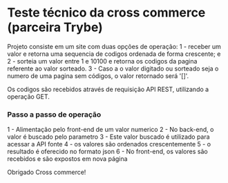 # Teste técnico da cross commerce (parceira Trybe)

Projeto consiste em um site com duas opções de operação:
  1 - receber um valor e retorna uma sequencia de codigos ordenada de forma crescente; e
  2 - sorteia um valor entre 1 e 10100 e retorna os codigos da pagina referente ao valor sorteado.
  3 - Caso a o valor digitado ou sorteado seja o numero de uma pagina sem códigos, o valor retornado será '[]'.

Os codigos são recebidos através de requisição API REST, utilizando a operação GET.

### Passo a passo de operação

1 - Alimentação pelo front-end de um valor numerico
2 - No back-end, o valor é buscado pelo parametro
3 - Este valor buscado é utilizado para acessar a API fonte
4 - os valores são ordenados crescentemente
5 - o resultado é oferecido no formato json
6 - No front-end, os valores são recebidos e são expostos em nova página

Obrigado Cross commerce!
